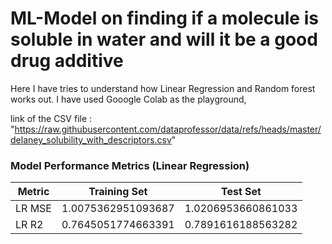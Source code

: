 # ML-Model on finding if a molecule is soluble in water and will it be a good drug additive

Here I have tries to understand how Linear Regression and Random forest works out.
I have used Gooogle Colab as the playground,

link of the CSV file : "https://raw.githubusercontent.com/dataprofessor/data/refs/heads/master/delaney_solubility_with_descriptors.csv"

### Model Performance Metrics (Linear Regression)

<table>
  <thead>
    <tr>
      <th>Metric</th>
      <th>Training Set</th>
      <th>Test Set</th>
    </tr>
  </thead>
  <tbody>
    <tr>
      <td>LR MSE</td>
      <td>1.0075362951093687</td>
      <td>1.0206953660861033</td>
    </tr>
    <tr>
      <td>LR R2</td>
      <td>0.7645051774663391</td>
      <td>0.7891616188563282</td>
    </tr>
  </tbody>
</table>
